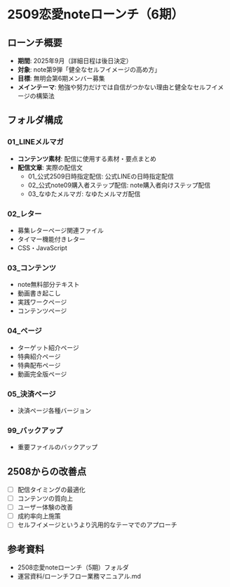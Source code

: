 # 2509恋愛noteローンチ（6期）

## ローンチ概要
- **期間**: 2025年9月（詳細日程は後日決定）
- **対象**: note第9弾「健全なセルフイメージの高め方」
- **目標**: 無明会第6期メンバー募集
- **メインテーマ**: 勉強や努力だけでは自信がつかない理由と健全なセルフイメージの構築法

## フォルダ構成

### 01_LINEメルマガ
- **コンテンツ素材**: 配信に使用する素材・要点まとめ
- **配信文章**: 実際の配信文
  - 01_公式2509日時指定配信: 公式LINEの日時指定配信
  - 02_公式note09購入者ステップ配信: note購入者向けステップ配信
  - 03_なゆたメルマガ: なゆたメルマガ配信

### 02_レター
- 募集レターページ関連ファイル
- タイマー機能付きレター
- CSS・JavaScript

### 03_コンテンツ
- note無料部分テキスト
- 動画書き起こし
- 実践ワークページ
- コンテンツページ

### 04_ページ
- ターゲット紹介ページ
- 特典紹介ページ
- 特典配布ページ
- 動画完全版ページ

### 05_決済ページ
- 決済ページ各種バージョン

### 99_バックアップ
- 重要ファイルのバックアップ

## 2508からの改善点
- [ ] 配信タイミングの最適化
- [ ] コンテンツの質向上
- [ ] ユーザー体験の改善
- [ ] 成約率向上施策
- [ ] セルフイメージというより汎用的なテーマでのアプローチ

## 参考資料
- 2508恋愛noteローンチ（5期）フォルダ
- 運営資料/ローンチフロー業務マニュアル.md
